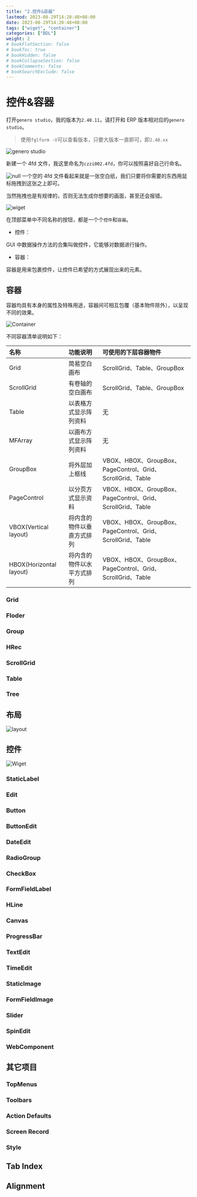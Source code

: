 ```yaml
---
title: "2.控件&容器"
lastmod: 2023-08-29T14:20:48+08:00
date: 2023-08-29T14:20:48+08:00
tags: ["wiget", "container"]
categories: ["BDL"]
weight: 2
# bookFlatSection: false
# bookToc: true
# bookHidden: false
# bookCollapseSection: false
# bookComments: false
# bookSearchExclude: false
---
```


# 控件&容器

打开`genero studio`，我的版本为`2.40.11`，请打开和 ERP 版本相对应的`genero studio`。

> 使用`fglform -V`可以查看版本，只要大版本一直即可，即`2.40.xx`

![genero studio](images/image.png)

新建一个 4fd 文件，我这里命名为`czzi002.4fd`，你可以按照喜好自己行命名。

![null](images/image-1.png)
一个空的 4fd 文件看起来就是一张空白纸，我们只要将你需要的东西用鼠标拖拽到这张之上即可。

当然拖拽也是有规律的，否则无法生成你想要的画面，甚至还会报错。

![wiget](images/image-2.png)

在顶部菜单中不同名称的按钮，都是一个个`控件`和`容器`。

- 控件：

GUI 中数据操作方法的合集叫做控件，它能够对数据进行操作。

- 容器：

容器是用来包裹控件，让控件已希望的方式展现出来的元素。

## 容器

容器均具有本身的属性及特殊用途，容器间可相互包覆（基本物件除外），以呈现不同的效果。

![Container](images/image-3.png)

不同容器清单说明如下：

| 名称                    | 功能说明                   | 可使用的下层容器物件                                       |
| :---------------------- | :------------------------- | :--------------------------------------------------------- |
| Grid                    | 简易空白画布               | ScrollGrid、Table、GroupBox                                |
| ScrollGrid              | 有卷轴的空白画布           | ScrollGrid、Table、GroupBox                                |
| Table                   | 以表格方式显示阵列资料     | 无                                                         |
| MFArray                 | 以画布方式显示阵列资料     | 无                                                         |
| GroupBox                | 将外层加上框线             | VBOX、HBOX、GroupBox、PageControl、Grid、ScrollGrid、Table |
| PageControl             | 以分页方式显示资料         | VBOX、HBOX、GroupBox、PageControl、Grid、ScrollGrid、Table |
| VBOX(Vertical layout)   | 将内含的物件以垂直方式排列 | VBOX、HBOX、GroupBox、PageControl、Grid、ScrollGrid、Table |
| HBOX(Horizontal layout) | 将内含的物件以水平方式排列 | VBOX、HBOX、GroupBox、PageControl、Grid、ScrollGrid、Table |

### Grid

### Floder

### Group

### HRec

### ScrollGrid

### Table

### Tree


## 布局

![layout](images/image-4.png)

## 控件

![Wiget](images/image-5.png)

### StaticLabel
### Edit
### Button
### ButtonEdit
### DateEdit
### RadioGroup
### CheckBox

### FormFieldLabel
### HLine
### Canvas
### ProgressBar
### TextEdit
### TimeEdit
### StaticImage
### FormFieldImage

### Slider
### SpinEdit
### WebComponent

## 其它项目

### TopMenus
### Toolbars
### Action Defaults
### Screen Record
### Style
## Tab Index
## Alignment

